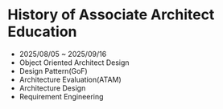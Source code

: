# History of Associate Architect Education
* 2025/08/05 ~ 2025/09/16
* Object Oriented Architect Design
* Design Pattern(GoF)
* Architecture Evaluation(ATAM)
* Architecture Design
* Requirement Engineering
